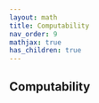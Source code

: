 ```yaml
---
layout: math
title: Computability
nav_order: 9
mathjax: true
has_children: true
---
```


## Computability
